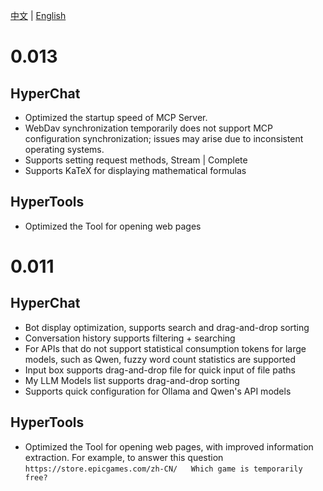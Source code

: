 [中文](ChangeLog.zh.md) | [English](ChangeLog.md)


# 0.013

## HyperChat

* Optimized the startup speed of MCP Server.
* WebDav synchronization temporarily does not support MCP configuration synchronization; issues may arise due to inconsistent operating systems.
* Supports setting request methods, Stream | Complete
* Supports KaTeX for displaying mathematical formulas

## HyperTools

* Optimized the Tool for opening web pages

# 0.011

## HyperChat

* Bot display optimization, supports search and drag-and-drop sorting
* Conversation history supports filtering + searching
* For APIs that do not support statistical consumption tokens for large models, such as Qwen, fuzzy word count statistics are supported
* Input box supports drag-and-drop file for quick input of file paths
* My LLM Models list supports drag-and-drop sorting
* Supports quick configuration for Ollama and Qwen's API models

## HyperTools

* Optimized the Tool for opening web pages, with improved information extraction. For example, to answer this question `https://store.epicgames.com/zh-CN/   Which game is temporarily free?`